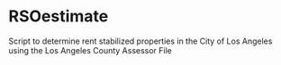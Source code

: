 # RSOestimate
Script to determine rent stabilized properties in the City of Los Angeles using the Los Angeles County Assessor File
